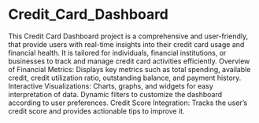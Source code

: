 # Credit_Card_Dashboard
This Credit Card Dashboard project is a comprehensive and user-friendly, that provide users with real-time insights into their credit card usage and financial health. It is tailored for individuals, financial institutions, or businesses to track and manage credit card activities efficiently.
Overview of Financial Metrics:
   Displays key metrics such as total spending, available credit, credit utilization ratio, outstanding balance, and payment history.
Interactive Visualizations:
    Charts, graphs, and widgets for easy interpretation of data.
    Dynamic filters to customize the dashboard according to user preferences.
Credit Score Integration:
    Tracks the user’s credit score and provides actionable tips to improve it.
